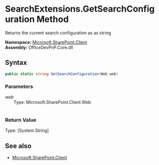 # SearchExtensions.GetSearchConfiguration Method  
Returns the current search configuration as as string  

**Namespace:** [Microsoft.SharePoint.Client](Microsoft.SharePoint.Client.md)  
**Assembly:** OfficeDevPnP.Core.dll  
## Syntax
```C#
public static string GetSearchConfiguration(Web web)
```
### Parameters
*web*  
&emsp;&emsp;Type: Microsoft.SharePoint.Client.Web  
&emsp;&emsp;  
  
### Return Value
Type: [System.String]  


## See also
- [Microsoft.SharePoint.Client](Microsoft.SharePoint.Client.md)
